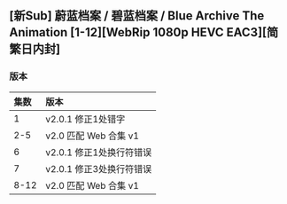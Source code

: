 ## [新Sub] 蔚蓝档案 / 碧蓝档案 / Blue Archive The Animation [1-12][WebRip 1080p HEVC EAC3][简繁日内封]

### 版本
| 集数 | 版本 |
| :- | :- |
| 1    | v2.0.1 修正1处错字 |
| 2-5  | v2.0 匹配 Web 合集 v1 |
| 6    | v2.0.1 修正1处换行符错误 |
| 7    | v2.0.1 修正3处换行符错误 |
| 8-12 | v2.0 匹配 Web 合集 v1 |